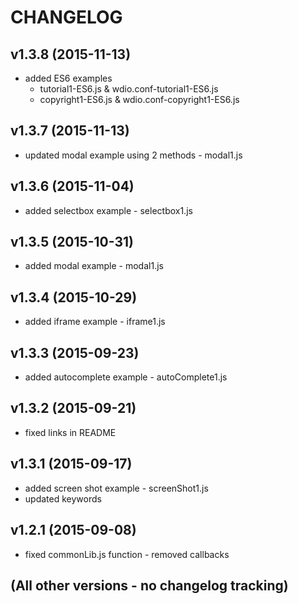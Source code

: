 # CHANGELOG


## v1.3.8 (2015-11-13)
* added ES6 examples
	* tutorial1-ES6.js & wdio.conf-tutorial1-ES6.js
	* copyright1-ES6.js & wdio.conf-copyright1-ES6.js

## v1.3.7 (2015-11-13)
* updated modal example using 2 methods - modal1.js

## v1.3.6 (2015-11-04)
* added selectbox example - selectbox1.js

## v1.3.5 (2015-10-31)
* added modal example - modal1.js

## v1.3.4 (2015-10-29)
* added iframe example - iframe1.js

## v1.3.3 (2015-09-23)
* added autocomplete example - autoComplete1.js

## v1.3.2 (2015-09-21)
* fixed links in README

## v1.3.1 (2015-09-17)
* added screen shot example - screenShot1.js
* updated keywords

## v1.2.1 (2015-09-08)
* fixed commonLib.js function - removed callbacks

## (All other versions - no changelog tracking)